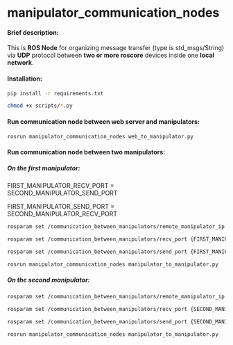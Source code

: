 # manipulator_communication_nodes

#### Brief description:

This is **ROS Node** for organizing message transfer (type is std_msgs/String) via **UDP** protocol between **two or more roscore** devices inside one **local network**.



#### Installation:

```bash
pip install -r requirements.txt

chmod +x scripts/*.py
```



#### Run communication node between web server and manipulators:

```bash
rosrun manipulator_communication_nodes web_to_manipulator.py
```



#### Run  communication node between two manipulators:

##### On the first manipulator:

FIRST_MANIPULATOR_RECV_PORT = SECOND_MANIPULATOR_SEND_PORT 

FIRST_MANIPULATOR_SEND_PORT = SECOND_MANIPULATOR_RECV_PORT 

```bash
rosparam set /communication_between_manipulators/remote_manipulator_ip {SECOND_MANIPULATOR_IP}

rosparam set /communication_between_manipulators/recv_port {FIRST_MANIPULATOR_RECV_PORT}

rosparam set /communication_between_manipulators/send_port {FIRST_MANIPULATOR_SEND_PORT}

rosrun manipulator_communication_nodes manipulator_to_manipulator.py
```

##### On the second manipulator:

```bash
rosparam set /communication_between_manipulators/remote_manipulator_ip {FIRST_MANIPULATOR_IP}

rosparam set /communication_between_manipulators/recv_port {SECOND_MANIPULATOR_RECV_PORT}

rosparam set /communication_between_manipulators/send_port {SECOND_MANIPULATOR_SEND_PORT}

rosrun manipulator_communication_nodes manipulator_to_manipulator.py
```